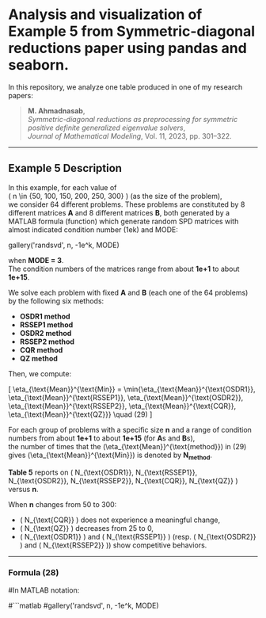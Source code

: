# Analysis and visualization of Example 5 from Symmetric-diagonal reductions paper using pandas and seaborn.

In this repository, we analyze one table produced in one of my research papers:

> **M. Ahmadnasab**,  
> *Symmetric-diagonal reductions as preprocessing for symmetric positive definite generalized eigenvalue solvers*,  
> *Journal of Mathematical Modeling*, Vol. 11, 2023, pp. 301–322.

---

## Example 5 Description

In this example, for each value of  
\( n \in \{50, 100, 150, 200, 250, 300\} \) (as the size of the problem),  
we consider 64 different problems. These problems are constituted by 8 different matrices **A** and 8 different matrices **B**, both generated 
by a MATLAB formula (function) which generate random SPD matrices with almost indicated condition number (1ek) and MODE: 

gallery('randsvd', n, -1e^k, MODE)

when **MODE = 3**.  
The condition numbers of the matrices range from about **1e+1** to about **1e+15**.

We solve each problem with fixed **A** and **B** (each one of the 64 problems) by the following six methods:

- **OSDR1 method**
- **RSSEP1 method**
- **OSDR2 method**
- **RSSEP2 method**
- **CQR method**
- **QZ method**

Then, we compute:

\[
\eta_{\text{Mean}}^{\text{Min}} = \min\{\eta_{\text{Mean}}^{\text{OSDR1}}, \eta_{\text{Mean}}^{\text{RSSEP1}}, \eta_{\text{Mean}}^{\text{OSDR2}}, \eta_{\text{Mean}}^{\text{RSSEP2}}, \eta_{\text{Mean}}^{\text{CQR}}, \eta_{\text{Mean}}^{\text{QZ}}\} \quad (29)
\]

For each group of problems with a specific size **n** and a range of condition numbers from about **1e+1** to about **1e+15** (for **A**s and **B**s),  
the number of times that the \(\eta_{\text{Mean}}^{\text{method}}\) in (29) gives \(\eta_{\text{Mean}}^{\text{Min}}\) is denoted by **N<sub>method</sub>**.

**Table 5** reports on \( N_{\text{OSDR1}}, N_{\text{RSSEP1}}, N_{\text{OSDR2}}, N_{\text{RSSEP2}}, N_{\text{CQR}}, N_{\text{QZ}} \) versus **n**.

When **n** changes from 50 to 300:
- \( N_{\text{CQR}} \) does not experience a meaningful change,
- \( N_{\text{QZ}} \) decreases from 25 to 0,
- \( N_{\text{OSDR1}} \) and \( N_{\text{RSSEP1}} \) (resp. \( N_{\text{OSDR2}} \) and \( N_{\text{RSSEP2}} \)) show competitive behaviors.

---

### Formula (28)

#In MATLAB notation:

#```matlab
#gallery('randsvd', n, -1e^k, MODE)
